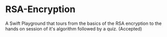 # RSA-Encryption
A Swift Playground that tours from the basics of the RSA encryption to the hands on session of it's algorithm followed by a quiz. (Accepted)
